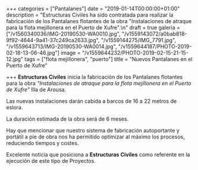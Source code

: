 +++
categories = ["Pantalanes"]
date = "2019-01-14T00:00:00+01:00"
description = "Estructuras Civiles ha sido contratada para realizar la fabricación de los Pantalanes flotantes de la obra \"Instalaciones de atraque para la flota mejillonera en el Puerto de Xufre\".\n"
draft = true
galeria = ["/v1560340036/IMG-20190530-WA0010.jpg", "/v1559143072/a0bab818-9f92-4644-9a41-37c249ca2633.jpg", "/v1559144275/IMG_7791.jpg", "/v1559643713/IMG-20190530-WA0014.jpg", "/v1559644187/PHOTO-2019-02-18-13-06-46.jpg"]
image = "/v1559644232/PHOTO-2019-02-15-21-15-12.jpg"
tags = ["flota mejillonera", "puerto"]
title = "Nuevos Pantalanes en el Puerto de Xufre"

+++
**Estructuras Civiles** inicia la fabricación de los Pantalanes flotantes para la obra _"Instalaciones de atraque para la flota mejillonera en el Puerto de Xufre"_ Illa de Arousa.

Las nuevas instalaciones darán cabida a barcos de 16 a 22 metros de eslora.

La duración estimada de la obra será de 6 meses.

Hay que mencionar que nuestro sistema de fabricación autoportante y portátil a pie de obra nos ha permitido optimizar al máximo los procesos, reduciendo tiempos y costes.

Excelente noticia que posiciona a **Estructuras Civiles** como referente en la ejecución de este tipo de Proyectos.